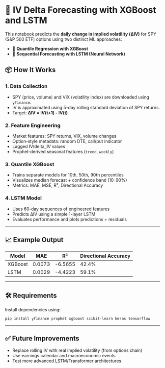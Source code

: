 # 🧠 IV Delta Forecasting with XGBoost and LSTM

This notebook predicts the **daily change in implied volatility (ΔIV)** for SPY (S\&P 500 ETF) options using two distinct ML approaches:

* 🔺 **Quantile Regression with XGBoost**
* 🔁 **Sequential Forecasting with LSTM (Neural Network)**

## 📦 How It Works

### 1. **Data Collection**

* SPY (price, volume) and VIX (volatility index) are downloaded using `yfinance`.
* IV is approximated using 5-day rolling standard deviation of SPY returns.
* Target: **ΔIV = IV(t+1) - IV(t)**

### 2. **Feature Engineering**

* Market features: SPY returns, VIX, volume changes
* Option-style metadata: random DTE, call/put indicator
* Lagged IV/delta\_IV values
* Prophet-derived seasonal features (`trend`, `weekly`)

### 3. **Quantile XGBoost**

* Trains separate models for 10th, 50th, 90th percentiles
* Visualizes median forecast + confidence band (10–90%)
* Metrics: MAE, MSE, R², Directional Accuracy

### 4. **LSTM Model**

* Uses 60-day sequences of engineered features
* Predicts ΔIV using a simple 1-layer LSTM
* Evaluates performance and plots predictions + residuals

---

## 📈 Example Output

| Model   | MAE    | R²      | Directional Accuracy |
| ------- | ------ | ------- | -------------------- |
| XGBoost | 0.0073 | -6.5655 | 42.4%                |
| LSTM    | 0.0029 | -4.4223 | 59.1%                |

---

## 🛠 Requirements

Install dependencies using:

```bash
pip install yfinance prophet xgboost scikit-learn keras tensorflow
```

---

## ✅ Future Improvements

* Replace rolling IV with real implied volatility (from options chain)
* Use earnings calendar and macroeconomic events
* Test more advanced LSTM/Transformer architectures
